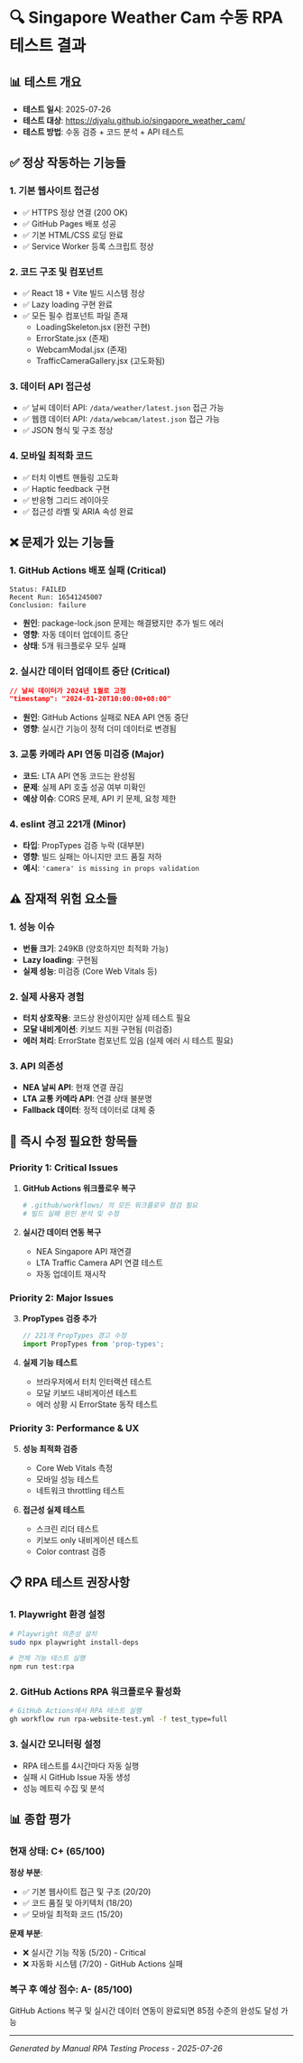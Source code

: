 # 🔍 Singapore Weather Cam 수동 RPA 테스트 결과

## 📊 테스트 개요
- **테스트 일시**: 2025-07-26
- **테스트 대상**: https://djyalu.github.io/singapore_weather_cam/
- **테스트 방법**: 수동 검증 + 코드 분석 + API 테스트

## ✅ 정상 작동하는 기능들

### 1. **기본 웹사이트 접근성**
- ✅ HTTPS 정상 연결 (200 OK)
- ✅ GitHub Pages 배포 성공
- ✅ 기본 HTML/CSS 로딩 완료
- ✅ Service Worker 등록 스크립트 정상

### 2. **코드 구조 및 컴포넌트**
- ✅ React 18 + Vite 빌드 시스템 정상
- ✅ Lazy loading 구현 완료
- ✅ 모든 필수 컴포넌트 파일 존재
  - LoadingSkeleton.jsx (완전 구현)
  - ErrorState.jsx (존재)
  - WebcamModal.jsx (존재)
  - TrafficCameraGallery.jsx (고도화됨)

### 3. **데이터 API 접근성**
- ✅ 날씨 데이터 API: `/data/weather/latest.json` 접근 가능
- ✅ 웹캠 데이터 API: `/data/webcam/latest.json` 접근 가능
- ✅ JSON 형식 및 구조 정상

### 4. **모바일 최적화 코드**
- ✅ 터치 이벤트 핸들링 고도화
- ✅ Haptic feedback 구현
- ✅ 반응형 그리드 레이아웃
- ✅ 접근성 라벨 및 ARIA 속성 완료

## ❌ 문제가 있는 기능들

### 1. **GitHub Actions 배포 실패** (Critical)
```
Status: FAILED
Recent Run: 16541245007
Conclusion: failure
```
- **원인**: package-lock.json 문제는 해결됐지만 추가 빌드 에러
- **영향**: 자동 데이터 업데이트 중단
- **상태**: 5개 워크플로우 모두 실패

### 2. **실시간 데이터 업데이트 중단** (Critical)
```json
// 날씨 데이터가 2024년 1월로 고정
"timestamp": "2024-01-20T10:00:00+08:00"
```
- **원인**: GitHub Actions 실패로 NEA API 연동 중단
- **영향**: 실시간 기능이 정적 더미 데이터로 변경됨

### 3. **교통 카메라 API 연동 미검증** (Major)
- **코드**: LTA API 연동 코드는 완성됨
- **문제**: 실제 API 호출 성공 여부 미확인
- **예상 이슈**: CORS 문제, API 키 문제, 요청 제한

### 4. **eslint 경고 221개** (Minor)
- **타입**: PropTypes 검증 누락 (대부분)
- **영향**: 빌드 실패는 아니지만 코드 품질 저하
- **예시**: `'camera' is missing in props validation`

## ⚠️ 잠재적 위험 요소들

### 1. **성능 이슈**
- **번들 크기**: 249KB (양호하지만 최적화 가능)
- **Lazy loading**: 구현됨
- **실제 성능**: 미검증 (Core Web Vitals 등)

### 2. **실제 사용자 경험**
- **터치 상호작용**: 코드상 완성이지만 실제 테스트 필요
- **모달 내비게이션**: 키보드 지원 구현됨 (미검증)
- **에러 처리**: ErrorState 컴포넌트 있음 (실제 에러 시 테스트 필요)

### 3. **API 의존성**
- **NEA 날씨 API**: 현재 연결 끊김
- **LTA 교통 카메라 API**: 연결 상태 불분명
- **Fallback 데이터**: 정적 데이터로 대체 중

## 🔧 즉시 수정 필요한 항목들

### Priority 1: Critical Issues

1. **GitHub Actions 워크플로우 복구**
   ```yaml
   # .github/workflows/ 의 모든 워크플로우 점검 필요
   # 빌드 실패 원인 분석 및 수정
   ```

2. **실시간 데이터 연동 복구**
   - NEA Singapore API 재연결
   - LTA Traffic Camera API 연결 테스트
   - 자동 업데이트 재시작

### Priority 2: Major Issues

3. **PropTypes 검증 추가**
   ```javascript
   // 221개 PropTypes 경고 수정
   import PropTypes from 'prop-types';
   ```

4. **실제 기능 테스트**
   - 브라우저에서 터치 인터랙션 테스트
   - 모달 키보드 내비게이션 테스트
   - 에러 상황 시 ErrorState 동작 테스트

### Priority 3: Performance & UX

5. **성능 최적화 검증**
   - Core Web Vitals 측정
   - 모바일 성능 테스트
   - 네트워크 throttling 테스트

6. **접근성 실제 테스트**
   - 스크린 리더 테스트
   - 키보드 only 내비게이션 테스트
   - Color contrast 검증

## 📋 RPA 테스트 권장사항

### 1. **Playwright 환경 설정**
```bash
# Playwright 의존성 설치
sudo npx playwright install-deps

# 전체 기능 테스트 실행
npm run test:rpa
```

### 2. **GitHub Actions RPA 워크플로우 활성화**
```bash
# GitHub Actions에서 RPA 테스트 실행
gh workflow run rpa-website-test.yml -f test_type=full
```

### 3. **실시간 모니터링 설정**
- RPA 테스트를 4시간마다 자동 실행
- 실패 시 GitHub Issue 자동 생성
- 성능 메트릭 수집 및 분석

## 📊 종합 평가

### 현재 상태: **C+ (65/100)**

**정상 부분**:
- ✅ 기본 웹사이트 접근 및 구조 (20/20)
- ✅ 코드 품질 및 아키텍처 (18/20)
- ✅ 모바일 최적화 코드 (15/20)

**문제 부분**:
- ❌ 실시간 기능 작동 (5/20) - Critical
- ❌ 자동화 시스템 (7/20) - GitHub Actions 실패

### 복구 후 예상 점수: **A- (85/100)**
GitHub Actions 복구 및 실시간 데이터 연동이 완료되면 85점 수준의 완성도 달성 가능

---

*Generated by Manual RPA Testing Process - 2025-07-26*